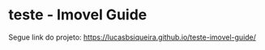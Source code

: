 # teste - Imovel Guide

Segue link do projeto: https://lucasbsiqueira.github.io/teste-imovel-guide/
